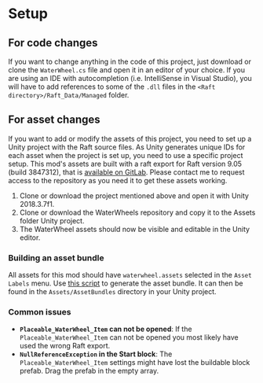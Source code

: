 # Setup
## For code changes
If you want to change anything in the code of this project, just download or clone the `WaterWheel.cs` file and open it in an editor of your choice. If you are using an IDE with autocompletion (i.e. IntelliSense in Visual Studio), you will have to add references to some of the `.dll` files in the `<Raft directory>/Raft_Data/Managed` folder.

## For asset changes
If you want to add or modify the assets of this project, you need to set up a Unity project with the Raft source files. As Unity generates unique IDs for each asset when the project is set up, you need to use a specific project setup. This mod's assets are built with a raft export for Raft version 9.05 (build 3847312), that is [available on GitLab](https://gitlab.com/traxam/raft-unity-project/tree/79200901d5e89b46800f9a6a5906e04446bbf0fa). Please contact me to request access to the repository as you need it to get these assets working.

1. Clone or download the project mentioned above and open it with Unity 2018.3.7f1.
2. Clone or download the WaterWheels repository and copy it to the Assets folder Unity project.
3. The WaterWheel assets should now be visible and editable in the Unity editor.

### Building an asset bundle
All assets for this mod should have `waterwheel.assets` selected in the `Asset Labels` menu. Use [this script](https://gitlab.com/snippets/1871560) to generate the asset bundle. It can then be found in the `Assets/AssetBundles` directory in your Unity project.

### Common issues
- **`Placeable_WaterWheel_Item` can not be opened**: If the `Placeable_WaterWheel_Item` can not be opened you most likely have used the wrong Raft export.
- **`NullReferenceException` in the Start block**: The `Placeable_WaterWheel_Item` settings might have lost the buildable block prefab. Drag the prefab in the empty array.
